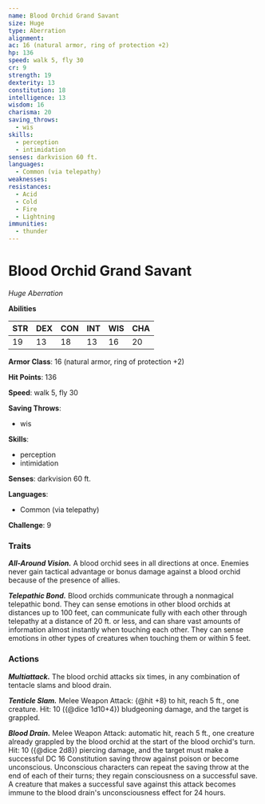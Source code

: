 ```yaml
---
name: Blood Orchid Grand Savant
size: Huge
type: Aberration
alignment: 
ac: 16 (natural armor, ring of protection +2)
hp: 136
speed: walk 5, fly 30
cr: 9
strength: 19
dexterity: 13
constitution: 18
intelligence: 13
wisdom: 16
charisma: 20
saving_throws:
  - wis
skills:
  - perception
  - intimidation
senses: darkvision 60 ft.
languages:
  - Common (via telepathy)
weaknesses:
resistances:
  - Acid
  - Cold
  - Fire
  - Lightning
immunities:
  - thunder
---
```


# Blood Orchid Grand Savant

*Huge Aberration*

**Abilities**

| STR | DEX | CON | INT | WIS | CHA |
| --- | --- | --- | --- | --- | --- |
| 19 | 13 | 18 | 13 | 16 | 20 |

**Armor Class**: 16 (natural armor, ring of protection +2)

**Hit Points**: 136

**Speed**: walk 5, fly 30

**Saving Throws**:
  - wis

**Skills**:
  - perception
  - intimidation

**Senses**: darkvision 60 ft.

**Languages**:
  - Common (via telepathy)

**Challenge**: 9

### Traits
***All-Around Vision.*** A blood orchid sees in all directions at once. Enemies never gain tactical advantage or bonus damage against a blood orchid because of the presence of allies.

***Telepathic Bond.*** Blood orchids communicate through a nonmagical telepathic bond. They can sense emotions in other blood orchids at distances up to 100 feet, can communicate fully with each other through telepathy at a distance of 20 ft. or less, and can share vast amounts of information almost instantly when touching each other. They can sense emotions in other types of creatures when touching them or within 5 feet.

### Actions
***Multiattack.*** The blood orchid attacks six times, in any combination of tentacle slams and blood drain.

***Tenticle Slam.*** Melee Weapon Attack: {@hit +8} to hit, reach 5 ft., one creature. Hit: 10 ({@dice 1d10+4}) bludgeoning damage, and the target is grappled.

***Blood Drain.*** Melee Weapon Attack: automatic hit, reach 5 ft., one creature already grappled by the blood orchid at the start of the blood orchid's turn. Hit: 10 ({@dice 2d8}) piercing damage, and the target must make a successful DC 16 Constitution saving throw against poison or become unconscious. Unconscious characters can repeat the saving throw at the end of each of their turns; they regain consciousness on a successful save. A creature that makes a successful save against this attack becomes immune to the blood drain's unconsciousness effect for 24 hours.

